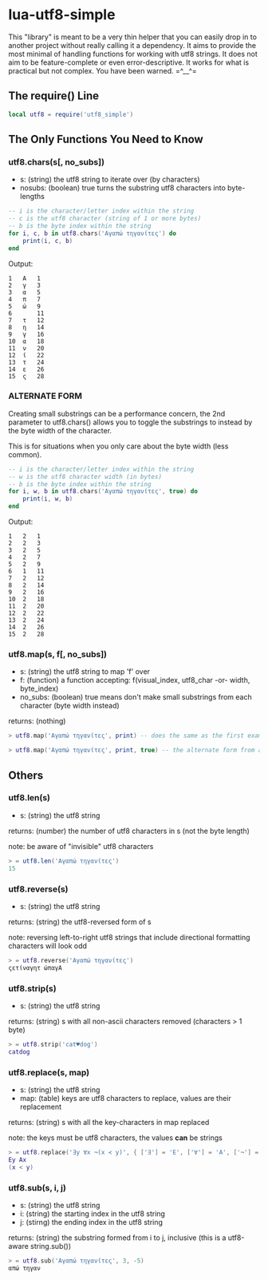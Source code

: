 # lua-utf8-simple

This "library" is meant to be a very thin helper that you can easily drop in to another project without really calling it a dependency.  It aims to provide the most minimal of handling functions for working with utf8 strings.  It does not aim to be feature-complete or even error-descriptive.  It works for what is practical but not complex.  You have been warned. =^__^=

## The require() Line

```lua
local utf8 = require('utf8_simple')
```

## The Only Functions You Need to Know

### utf8.chars(s[, no_subs])
- s: (string) the utf8 string to iterate over (by characters)
- nosubs: (boolean) true turns the substring utf8 characters into byte-lengths

```lua
-- i is the character/letter index within the string
-- c is the utf8 character (string of 1 or more bytes)
-- b is the byte index within the string
for i, c, b in utf8.chars('Αγαπώ τηγανίτες') do
	print(i, c, b)
end
```

Output:

	1	Α	1
	2	γ	3
	3	α	5
	4	π	7
	5	ώ	9
	6		11
	7	τ	12
	8	η	14
	9	γ	16
	10	α	18
	11	ν	20
	12	ί	22
	13	τ	24
	14	ε	26
	15	ς	28

### ALTERNATE FORM
Creating small substrings can be a performance concern, the 2nd parameter to utf8.chars()
allows you to toggle the substrings to instead by the byte width of the character.

This is for situations when you only care about the byte width (less common).

```lua
-- i is the character/letter index within the string
-- w is the utf8 character width (in bytes)
-- b is the byte index within the string
for i, w, b in utf8.chars('Αγαπώ τηγανίτες', true) do
	print(i, w, b)
end
```

Output:

	1	2	1
	2	2	3
	3	2	5
	4	2	7
	5	2	9
	6	1	11
	7	2	12
	8	2	14
	9	2	16
	10	2	18
	11	2	20
	12	2	22
	13	2	24
	14	2	26
	15	2	28

### utf8.map(s, f[, no_subs])
- s: (string) the utf8 string to map 'f' over
- f: (function) a function accepting: f(visual_index, utf8_char -or- width, byte_index)
- no_subs: (boolean) true means don't make small substrings from each character (byte width instead)

returns: (nothing)

```lua
> utf8.map('Αγαπώ τηγανίτες', print) -- does the same as the first example above
```

```lua
> utf8.map('Αγαπώ τηγανίτες', print, true) -- the alternate form from above
```

## Others

### utf8.len(s)
- s: (string) the utf8 string

returns: (number) the number of utf8 characters in s (not the byte length)

note: be aware of "invisible" utf8 characters

```lua
> = utf8.len('Αγαπώ τηγανίτες')
15
```

### utf8.reverse(s)
- s: (string) the utf8 string

returns: (string) the utf8-reversed form of s

note: reversing left-to-right utf8 strings that include directional formatting characters will look odd

```lua
> = utf8.reverse('Αγαπώ τηγανίτες')
ςετίναγητ ώπαγΑ
```

### utf8.strip(s)
- s: (string) the utf8 string

returns: (string) s with all non-ascii characters removed (characters > 1 byte)

```lua
> = utf8.strip('cat♥dog')
catdog
```

### utf8.replace(s, map)
- s: (string) the utf8 string
- map: (table) keys are utf8 characters to replace, values are their replacement

returns: (string) s with all the key-characters in map replaced

note: the keys must be utf8 characters, the values **can** be strings

```lua
> = utf8.replace('∃y ∀x ¬(x ≺ y)', { ['∃'] = 'E', ['∀'] = 'A', ['¬'] = '\r\n', ['≺'] = '<' })
Ey Ax 
(x < y)
```

### utf8.sub(s, i, j)
- s: (string) the utf8 string
- i: (string) the starting index in the utf8 string
- j: (stirng) the ending index in the utf8 string

returns: (string) the substring formed from i to j, inclusive (this is a utf8-aware string.sub())

```lua
> = utf8.sub('Αγαπώ τηγανίτες', 3, -5)
απώ τηγαν
```
